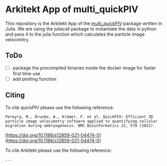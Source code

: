 # Arkitekt App of multi_quickPIV

This repository is the Arkitekt App of the [multi_quickPIV](https://github.com/Marc-3d/multi_quickPIV) package written in Julia. We are using the juliacall package to instantiate the data in python and pass it to the julia function which calculates the particle image velocimitry.

## ToDo

- [ ] package the precompiled binaries inside the docker image for faster first time use
- [ ] add plotting function

## Citing

To cite quickPIV please use the following reference:

```text
Pereyra, M., Drusko, A., Krämer, F. et al. QuickPIV: Efficient 3D particle image velocimetry software applied to quantifying cellular migration during embryogenesis. BMC Bioinformatics 22, 579 (2021). 
```

[https://doi.org/10.1186/s12859-021-04474-0](https://doi.org/10.1186/s12859-021-04474-0)

To cite Arkitekt please use the following reference:

```text
...
```
